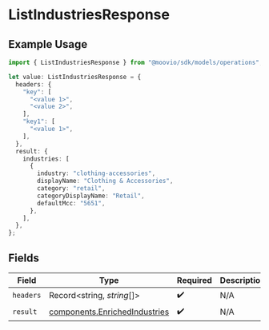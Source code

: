 # ListIndustriesResponse

## Example Usage

```typescript
import { ListIndustriesResponse } from "@moovio/sdk/models/operations";

let value: ListIndustriesResponse = {
  headers: {
    "key": [
      "<value 1>",
      "<value 2>",
    ],
    "key1": [
      "<value 1>",
    ],
  },
  result: {
    industries: [
      {
        industry: "clothing-accessories",
        displayName: "Clothing & Accessories",
        category: "retail",
        categoryDisplayName: "Retail",
        defaultMcc: "5651",
      },
    ],
  },
};
```

## Fields

| Field                                                                          | Type                                                                           | Required                                                                       | Description                                                                    |
| ------------------------------------------------------------------------------ | ------------------------------------------------------------------------------ | ------------------------------------------------------------------------------ | ------------------------------------------------------------------------------ |
| `headers`                                                                      | Record<string, *string*[]>                                                     | :heavy_check_mark:                                                             | N/A                                                                            |
| `result`                                                                       | [components.EnrichedIndustries](../../models/components/enrichedindustries.md) | :heavy_check_mark:                                                             | N/A                                                                            |